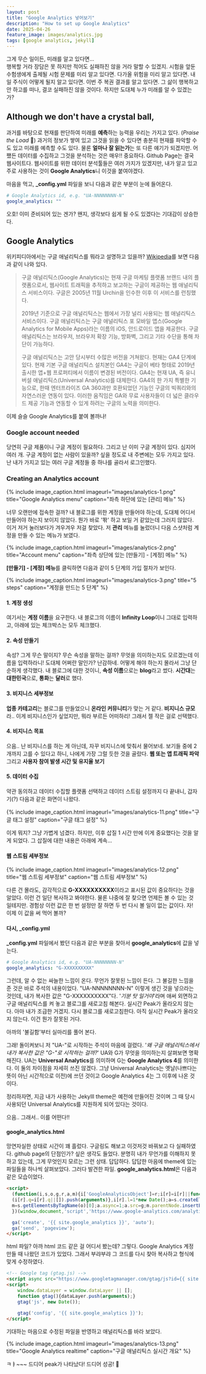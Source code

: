 ```yaml
---
layout: post
title: "Google Analytics 넣어보기"
description: "How to set up Google Analytics"
date: 2025-04-26
feature_image: images/analytics.jpg
tags: [google analytics, jekyll]
---
```


그게 무슨 일이든, 미래를 알고 있다면...<br />
행복할 거라 장담은 못 하지만 적어도 실패하진 않을 거라 말할 수 있겠지. 시험을 앞둔 수험생에게 출제될 시험 문제를 미리 알고 있다면. 다가올 위험을 미리 알고 있다면. 내일 주식이 어떻게 될지 알고 있다면. 이번 주 복권 결과를 알고 있다면. 그 삶이 행복하고 안 하고를 떠나, 결코 실패하진 않을 것이다. 하지만 도대체 누가 미래를 알 수 있겠는가?

## Although we don't have a crystal ball,

과거를 바탕으로 현재를 판단하여 미래를 **예측**하는 능력을 우리는 가지고 있다. (*Praise the Load* 🎉) 과거의 정보가 쌓여 있고 그것을 읽을 수 있다면 충분히 현재를 파악할 수도 있고 미래를 예측할 수도 있다. 물론 **얼마나 잘 읽는가**는 또 다른 얘기가 되겠지만. 어쨌든 데이터를 수집하고 그것을 분석하는 것은 매우!! 중요하다. Github Page는 결국 웹사이트다. 웹사이트를 위한 데이터 분석툴들은 여러 가지가 있겠지만, 내가 알고 있고 주로 사용하는 것이 **Google Analytics**니 이것을 붙여야겠다. 

마음을 먹고, **_config.yml** 파일을 보니 다음과 같은 부분이 눈에 들어온다.

```yml
# Google Analytics id, e.g. "UA-NNNNNNNN-N"
google_analytics: ""
```
 
오호! 이미 준비되어 있는 겐가? 왠지, 생각보다 쉽게 될 수도 있겠다는 기대감이 상승한다.

<!--more-->

## Google Analytics

위키피디아에서는 구글 애널리틱스를 뭐라고 설명하고 있을까? [Wikipedia](https://ko.wikipedia.org/wiki/구글_애널리틱스 "위키피디아에서 구글 애널리틱스에 대한 설명")를 보면 다음과 같이 나와 있다.

> 구글 애널리틱스(Google Analytics)는 현재 구글 마케팅 플랫폼 브랜드 내의 플랫폼으로서, 웹사이트 트래픽을 추적하고 보고하는 구글이 제공하는 웹 애널리틱스 서비스이다. 구글은 2005년 11월 Urchin을 인수한 이후 이 서비스를 런칭했다.
> 
> 2019년 기준으로 구글 애널리틱스는 웹에서 가장 널리 사용되는 웹 애널리틱스 서비스이다. 구글 애널리틱스는 구글 애널리틱스 포 모바일 앱스(Google Analytics for Mobile Apps)라는 이름의 iOS, 안드로이드 앱을 제공한다. 구글 애널리틱스는 브라우저, 브라우저 확장 기능, 방화벽, 그리고 기타 수단을 통해 차단이 가능하다.
> 
> 구글 애널리틱스는 고안 당시부터 수많은 버전을 거쳐왔다. 현재는 GA4 단계에 있다. 현재 기본 구글 애널리틱스 설치본인 GA4는 구글이 베타 형태로 2019년 출시한 앱+웹 프로퍼티에서 이름이 변경된 버전이다. GA4는 현재 UA, 즉 유니버설 애널리틱스(Universal Analytics)를 대체한다. GA4의 한 가지 특별한 기능으로, 한때 엔터프라이즈 GA 360과만 호환되었던 기능인 구글의 빅쿼리와의 자연스러운 연동이 있다. 이러한 움직임은 GA와 무료 사용자들이 더 넓은 클라우드 제공 기능과 연동할 수 있게 하려는 구글의 노력을 의미한다.

이제 슬슬 Google Analytics를 붙여 볼까나!

### Google account needed

당연히 구글 제품이니 구글 계정이 필요하다. 그리고 난 이미 구글 계정이 있다. 심지어 여러 개. 구글 계정이 없는 사람이 있을까? 싶을 정도로 내 주변에는 모두 가지고 있다. 난 내가 가지고 있는 여러 구글 계정들 중 하나를 골라서 로그인했다.

### Creating an Analytics account

{% include image_caption.html imageurl="images/analytics-1.png" title="Google Analytics menu" caption="좌측 하단에 있는 [관리] 메뉴" %}

너무 오랜만에 접속한 걸까? 내 블로그를 위한 계정을 만들어야 하는데, 도대체 어디서 만들어야 하는지 보이지 않았다. 뭔가 바로 '똮' 하고 보일 거 같았는데 그러지 않았다. 이거 저거 눌러보다가 겨우겨우 저걸 찾았다. 저 **관리** 메뉴를 눌렀더니 다음 스샷처럼 계정을 만들 수 있는 메뉴가 보였다. 

{% include image_caption.html imageurl="images/analytics-2.png" title="Account menu" caption="좌측 상단에 있는 [만들기] - [계정] 메뉴" %}

**[만들기] - [계정] 메뉴**를 클릭하면 다음과 같이 5 단계의 가입 절차가 보인다.

{% include image_caption.html imageurl="images/analytics-3.png" title="5 steps" caption="계정을 만드는 5 단계" %}

#### 1. 계정 생성

여기서는 **계정 이름**을 요구한다. 내 블로그의 이름이 **Infinity Loop**이니 그대로 입력하고, 아래에 있는 체크박스는 모두 체크했다.

#### 2. 속성 만들기

속성? 그게 무슨 말이지? 무슨 속성을 말하는 걸까? 무엇을 의미하는지도 모르겠는데 이름을 입력하라니! 도대체 어쩌란 말인가? 난감하네. 어떻게 해야 하는지 몰라서 그냥 단순하게 생각했다. 내 블로그에 대한 것이니, **속성 이름**으로는 **blog**라고 썼다. **시간대**는 **대한민국**으로, **통화**는 **달러**로 했다.

#### 3. 비지니스 세부정보

**업종 카테고리**는 블로그를 만들었으니 **온라인 커뮤니티**가 맞는 거 같다. **비지니스 규모**라.. 이게 비지니스인가 싶었지만, 뭐라 부르든 어떠하리! 그래서 젤 작은 걸로 선택했다.

#### 4. 비지니스 목표

으음.. 난 비지니스를 하는 게 아닌데, 자꾸 비지니스에 맞춰서 물어보네. 보기들 중에 2개까지 고를 수 있다고 하니, 나에게 가장 그럴 듯한 것을 골랐다. **웹 또는 앱 트래픽 파악** 그리고 **사용자 참여 발생 시간 및 유지율 보기**

#### 5. 데이터 수집

약관 동의하고 데이터 수집할 플랫폼 선택하고 데이터 스트림 설정까지 다 끝내니, 갑자기(?) 다음과 같은 화면이 나왔다.

{% include image_caption.html imageurl="images/analytics-11.png" title="구글 태그 설정" caption="구글 태그 설정" %}

이게 뭐지? 그냥 가볍게 넘겼다. 하지만, 이후 삽질 1 시간 만에 이게 중요했다는 것을 알게 되었다. 그 삽질에 대한 내용은 아래에 계속...

#### 웹 스트림 세부정보

{% include image_caption.html imageurl="images/analytics-12.png" title="웹 스트림 세부정보" caption="웹 스트림 세부정보" %}

다른 건 몰라도, 감각적으로 **G-XXXXXXXXXX**이라고 표시된 값이 중요하다는 것을 알았다. 이런 건 일단 복사하고 봐야한다. 물론 나중에 잘 찾으면 언제든 볼 수 있는 것 일테지만. 경험상 이런 값은 한 번 설정만 잘 하면 두 번 다시 볼 일이 없는 값이다. 자! 이제 이 값을 써 먹어 볼까?

#### 다시, _config.yml

**_config.yml** 파일에서 봤던 다음과 같은 부분을 찾아서 **google_analytics**에 값을 넣는다.

```yml
# Google Analytics id, e.g. "UA-NNNNNNNN-N"
google_analytics: "G-XXXXXXXXXX"
```

그런데, 알 수 없는 싸늘한 느낌이 온다. 무언가 잘못된 느낌이 든다. 그 불길한 느낌을 준 것은 바로 주석의 내용이었다. "UA-NNNNNNNN-N" 이렇게 생긴 것을 넣으라는 것인데, 내가 복사한 값은 "G-XXXXXXXXXX"다. '_기분 탓 일거야_'라며 애써 외면하고 구글 애널리틱스를 켜 놓고 블로그를 새로고침 해본다. 실시간 Peak가 올라오지 않는다. 아마 내가 조급한 거겠지. 다시 블로그를 새로고침한다. 아직 실시간 Peak가 올라오지 않는다. 이건 뭔가 잘못된 거다.

아까의 '불길함'부터 실마리를 풀어 본다.

그래! 돌이켜보니 저 "UA-"로 시작하는 주석이 마음에 걸렸다. '_왜 구글 애널리틱스에서 내가 복사한 값은 "G-"로 시작하는 걸까?_' UA와 G가 무엇을 의미하는지 살펴보면 명확해진다. UA는 **Universal Analytics**를 의미하며 G는 **Google Analytics 4**를 의미한다. 이 둘의 차이점을 자세히 쓰진 않겠다. 그냥 Universal Analytics는 옛날(나쁘다는 뜻이 아닌 시간적으로 이전)에 쓰던 것이고 Google Analytics 4는 그 이후에 나온 것이다. 

정리하자면, 지금 내가 사용하는 Jekylll theme은 예전에 만들어진 것이며 그 때 당시 사용되던 Universal Analytics를 지원하게 되어 있다는 것이다.

으음.. 그래서.. 이를 어떤다!!

#### google_analytics.html

망연자실한 상태로 시간이 꽤 흘렀다. 구글링도 해보고 이것저것 바꿔보고 다 실패하였다. github page의 단점인가? 싶은 생각도 들었다. 분명히 내가 무언가를 이해하지 못하고 있는데, 그게 무엇인지 모르는 그런 상태. 답답하다. 답답한 마음에 theme에 있는 파일들을 하나씩 살펴보았다. 그러다 발견한 파일. **google_analytics.html**은 다음과 같은 모습이었다.


```html
<script>
  (function(i,s,o,g,r,a,m){i['GoogleAnalyticsObject']=r;i[r]=i[r]||function(){
  (i[r].q=i[r].q||[]).push(arguments)},i[r].l=1*new Date();a=s.createElement(o),
  m=s.getElementsByTagName(o)[0];a.async=1;a.src=g;m.parentNode.insertBefore(a,m)
  })(window,document,'script','https://www.google-analytics.com/analytics.js','ga');

  ga('create', '{{ site.google_analytics }}', 'auto');
  ga('send', 'pageview');
</script>
```

html 파일? 아까 html 코드 같은 걸 어디서 봤는데? 그렇다. Google Analytics 계정 만들 때 나왔던 코드가 있었다. 그래서 부랴부랴 그 코드를 다시 찾아 복사하고 형식에 맞게 수정하였다.

```html
<!-- Google tag (gtag.js) -->
<script async src="https://www.googletagmanager.com/gtag/js?id={{ site.google_analytics }}"></script>
<script>
    window.dataLayer = window.dataLayer || [];
    function gtag(){dataLayer.push(arguments);}
    gtag('js', new Date());
  
    gtag('config', '{{ site.google_analytics }}');
</script>
```

기대하는 마음으로 수정된 파일을 반영하고 애널리틱스를 바라 보았다.

{% include image_caption.html imageurl="images/analytics-13.png" title="Google Analytics realtime" caption="구글 애널리틱스 실시간 개요" %}

ㅋㅑ~~~ 드디어 peak가 나타났다! 드디어 성공! 🎉